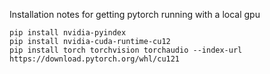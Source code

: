 Installation notes for getting pytorch running with a local gpu
```
pip install nvidia-pyindex
pip install nvidia-cuda-runtime-cu12
pip install torch torchvision torchaudio --index-url https://download.pytorch.org/whl/cu121
```